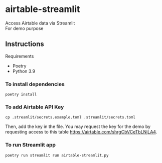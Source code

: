 # airtable-streamlit

Access Airtable data via Streamlit  
For demo purpose

## Instructions

Requirements

- Poetry
- Python 3.9

### To install dependencies

```{bash}
poetry install
```

### To add Airtable API Key

```{bash}
cp .streamlit/secrets.example.toml .streamlit/secrets.toml
```

Then, add the key in the file. You may request the key for the demo by requesting access to this table https://airtable.com/shrgCbVCeTbLNjLA4.

### To run Streamlit app

```{bash}
poetry run streamlit run airtable-streamlit.py
```
